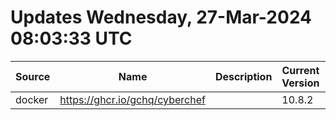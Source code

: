 # Updates Wednesday, 27-Mar-2024 08:03:33 UTC
| Source | Name                           | Description | Current Version | New Version | Current AppVersion | New AppVersion | Reference                      |
| ------ | ------------------------------ | ----------- | --------------- | ----------- | ------------------ | -------------- | ------------------------------ |
| docker | https://ghcr.io/gchq/cyberchef |             | 10.8.2          | 10.9        |                    |                | https://ghcr.io/gchq/cyberchef |

